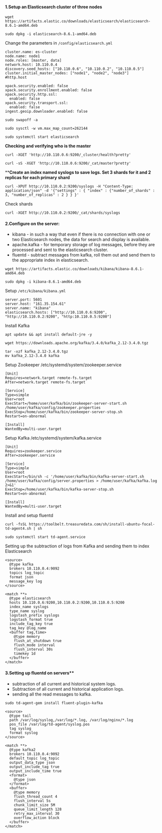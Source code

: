 #### 1.Setup an Elasticsearch cluster of three nodes
`wget https://artifacts.elastic.co/downloads/elasticsearch/elasticsearch-8.6.1-amd64.deb`

`sudo dpkg -i elasticsearch-8.6.1-amd64.deb`

Change the parameters in `/config/elasticsearch.yml`

```
cluster.name: es-cluster
node.name: node1
node.roles: [master, data]
network.host: 10.110.0.4
discovery.seed_hosts: ["10.110.0.6", "10.110.0.2", "10.110.0.5"]
cluster.initial_master_nodes: ["node1", "node2", "node3"]
#http.host

xpack.security.enabled: false
xpack.security.enrollment.enabled: false
xpack.security.http.ssl:
  enabled: false
xpack.security.transport.ssl:
  enabled: false
ingest.geoip.downloader.enabled: false
```

`sudo swapoff -a`

`sudo sysctl -w vm.max_map_count=262144`

`sudo systemctl start elasticsearch`

**Checking and verifying who is the master**

`curl -XGET 'http://10.110.0.6:9200/_cluster/health?pretty'`

`curl -sS -XGET 'http://10.110.0.6:9200/_cat/master?pretty'`

****Create an index named syslogs to save logs. Set 3 shards for it and 2 replicas for each primary shard**

`curl -XPUT http://10.110.0.2:9200/syslogs -H "Content-Type: application/json" -d '{"settings" : { "index" : {"number_of_shards" : 3, "number_of_replicas" : 2 } } }'`

Check shards

`curl -XGET http://10.110.0.2:9200/_cat/shards/syslogs`

#### 2.Configure on the server:
- kibana - in such a way that even if there is no connection with one or two Elasticsearch nodes, the data for search and display is available.
- apache.kafka - for temporary storage of log messages, before they are processed and sent to the elasticsearch cluster.
- fluentd - subtract messages from kafka, roll them out and send them to the appropriate index in elasticsearch.

`wget https://artifacts.elastic.co/downloads/kibana/kibana-8.6.1-amd64.deb`

`sudo dpkg -i kibana-8.6.1-amd64.deb`

Setup `/etc/kibana/kibana.yml`

```
server.port: 5601
server.host: "161.35.154.61"
server.name: "kibana"
elasticsearch.hosts: ["http://10.110.0.6:9200", "http://10.110.0.2:9200", "http:10.110.0.5:9200"]
```

Install Kafka

`apt update && apt install default-jre -y`

`wget https://downloads.apache.org/kafka/3.4.0/kafka_2.12-3.4.0.tgz`

```
tar -xzf kafka_2.12-3.4.0.tgz
mv kafka_2.12-3.4.0 kafka
```

Setup Zookeeper /etc/systemd/system/zookeeper.service

```
[Unit]
Requires=network.target remote-fs.target
After=network.target remote-fs.target

[Service]
Type=simple
User=root
ExecStart=/home/user/kafka/bin/zookeeper-server-start.sh /home/user/kafka/config/zookeeper.properties
ExecStop=/home/user/kafka/bin/zookeeper-server-stop.sh
Restart=on-abnormal

[Install]
WantedBy=multi-user.target
```

Setup Kafka /etc/systemd/system/kafka.service

```
[Unit]
Requires=zookeeper.service
After=zookeeper.service

[Service]
Type=simple
User=root
ExecStart=/bin/sh -c '/home/user/kafka/bin/kafka-server-start.sh /home/user/kafka/config/server.properties > /home/user/kafka/kafka.log 2>&1'
ExecStop=/home/user/kafka/bin/kafka-server-stop.sh
Restart=on-abnormal

[Install]
WantedBy=multi-user.target
```

Install and setup fluentd

`curl -fsSL https://toolbelt.treasuredata.com/sh/install-ubuntu-focal-td-agent4.sh | sh`

`sudo systemctl start td-agent.service`

Setting up the subtraction of logs from Kafka and sending them to index Elasticsearch

```
<source>
  @type kafka
  brokers 10.110.0.4:9092
  topics log_topic
  format json
  message_key log
</source>

<match **>
  @type elasticsearch
  hosts 10.110.0.6:9200,10.110.0.2:9200,10.110.0.5:9200
  index_name syslogs
  type_name syslog
  logstash_prefix syslogs
  logstash_format true
  include_tag_key true
  tag_key @log_name
  <buffer tag,time>
    @type memory
    flush_at_shutdown true
    flush_mode interval
    flush_interval 30s
    timekey 1d
  </buffer>
</match>
```

#### 3.Setting up fluentd on servers**
- subtraction of all current and historical system logs.
- Subtraction of all current and historical application logs.
- sending all the read messages to kafka.

`sudo td-agent-gem install fluent-plugin-kafka`

```
<source>
  @type tail
  path /var/log/syslog,/var/log/*.log, /var/log/nginx/*.log
  pos_file /var/log/td-agent/syslog.pos
  tag syslog
  format syslog
</source>

<match **>
  @type kafka2
  brokers 10.110.0.4:9092
  default_topic log_topic
  output_data_type json
  output_include_tag true
  output_include_time true
  <format>
    @type json
  </format>
  <buffer>
    @type memory
    flush_thread_count 4
    flush_interval 5s
    chunk_limit_size 5M
    queue_limit_length 128
    retry_max_interval 30
    overflow_action block
  </buffer>
</match>
```
